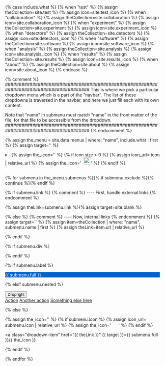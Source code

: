 {% case include.what %}
{% when "test" %}		{% assign theCollection=site.test %} 	{% assign icon=site.test_icon %}
{% when "collaboration" %}	{% assign theCollection=site.collaboration %} {% assign icon=site.collaboration_icon %}
{% when "experiment" %}		{% assign theCollection=site.experiment %} {% assign icon=site.experiment_icon %}
{% when "detectors" %}		{% assign theCollection=site.detectors %}  {% assign icon=site.detectors_icon %}
{% when "software" %}		{% assign theCollection=site.software %}   {% assign icon=site.software_icon %}
{% when "analysis" %}		{% assign theCollection=site.analysis %}   {% assign icon=site.analysis_icon %}
{% when "results" %}		{% assign theCollection=site.results %}    {% assign icon=site.results_icon %}
{% when "about" %}		{% assign theCollection=site.about %}      {% assign icon=site.about_icon %}
{% endcase %}

{% comment %}
#######################################################################################
This is where we pick a particular dropdown menu which is a part
of the "navbar". The list of these dropdowns is traversed in the navbar,
and here we just fill each with its own content.

Note that "name" in submenu must match "name" in the front matter of the file, for
that file to be accessible from the dropdown.
#######################################################################################
{% endcomment %}

{% assign the_menu = site.data.menus | where: "name", include.what | first %}
{% assign target='' %}

<li class="nav-item dropdown px-4">
  {% assign the_icon='' %}
  {% if icon.size > 0 %}
  {% assign icon_url= icon | relative_url %}
  {% assign the_icon='&nbsp;&nbsp;<img src="' | append: icon_url | append: '" height="24" width="24">' %}
  {% endif %}
  <a class="nav-link dropdown-toggle" href="#" id="navbarDropdown" role="button" data-toggle="dropdown" aria-haspopup="true" aria-expanded="false" style="color: #fff;">{{ the_menu.full }}{{ the_icon }}</a>
  
<div class="dropdown-menu" aria-labelledby="navbarDropdown">

{% for submenu in the_menu.submenus %}{% if submenu.exclude %}{% continue %}{% endif %}


{% if submenu.link %}				{% comment %} ---- First, handle external links	{% endcomment %}

{% assign theLink=submenu.link %}{% assign target=site.blank %}

{% else %}					{% comment %} ---- Now, internal links		{% endcomment %}
{% assign target='' %}
{% assign item=theCollection | where: "name", submenu.name | first %}
{% assign theLink=item.url | relative_url %}

{% endif %}

{% if submenu.div %}<div class="dropdown-divider"></div>{% endif %}

{% if submenu.label %}
<div class="dropdown-item" style="color: #fff; background-color: #0062cc;">{{ submenu.full }}&nbsp;<img src="{{ site.dn_arrow_icon | relative_url }}" height="8" width="8"/></div>

{% elsif submenu.nested %}
<div class="btn-group dropright">
  <button type="button" class="btn btn-secondary dropdown-toggle" data-toggle="dropdown" aria-haspopup="true" aria-expanded="false">
    Dropright
  </button>
  <div class="dropdown-menu">
    <a class="dropdown-item" href="#">Action</a>
    <a class="dropdown-item" href="#">Another action</a>
    <a class="dropdown-item" href="#">Something else here</a>    <!-- Dropdown menu links -->
  </div>
</div>

{% else %}


{% assign the_icon='' %}
{% if submenu.icon %}
{% assign icon_url= submenu.icon | relative_url %}
{% assign the_icon='&nbsp;&nbsp;<img src="' | append: icon_url | append: '" height="16" width="16">' %}
{% endif %}

<a class="dropdown-item" href="{{ theLink }}" {{ target }}>{{ submenu.full }}{{ the_icon }}</a>

{% endif %}

{% endfor %}

</div>
</li>

